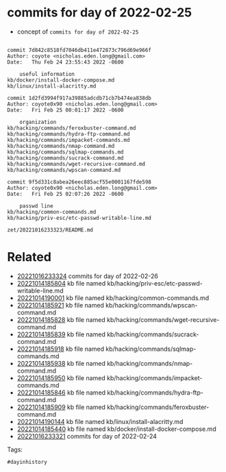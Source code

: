 # commits for day of 2022-02-25

- concept of `commits for day of 2022-02-25`

```

commit 7d842c8518fd7046db411e472873c796d69e966f
Author: coyote <nicholas.eden.long@gmail.com>
Date:   Thu Feb 24 23:55:43 2022 -0600

    useful information
kb/docker/install-docker-compose.md
kb/linux/install-alacritty.md

commit 1d2fd3994f917a39885adcdb71cb7b474ea838db
Author: coyote0x90 <nicholas.eden.long@gmail.com>
Date:   Fri Feb 25 00:01:17 2022 -0600

    organization
kb/hacking/commands/feroxbuster-command.md
kb/hacking/commands/hydra-ftp-command.md
kb/hacking/commands/impacket-commands.md
kb/hacking/commands/nmap-command.md
kb/hacking/commands/sqlmap-commands.md
kb/hacking/commands/sucrack-command.md
kb/hacking/commands/wget-recursive-command.md
kb/hacking/commands/wpscan-command.md

commit 9f5d331c8abea26eec885acf55e0001167fde598
Author: coyote0x90 <nicholas.eden.long@gmail.com>
Date:   Fri Feb 25 02:07:26 2022 -0600

    passwd line
kb/hacking/common-commands.md
kb/hacking/priv-esc/etc-passwd-writable-line.md
```

` zet/20221016233323/README.md `

# Related

- [20221016233324](/zet/20221016233324/README.md) commits for day of 2022-02-26
- [20221014185804](/zet/20221014185804/README.md) kb file named kb/hacking/priv-esc/etc-passwd-writable-line.md
- [20221014190001](/zet/20221014190001/README.md) kb file named kb/hacking/common-commands.md
- [20221014185921](/zet/20221014185921/README.md) kb file named kb/hacking/commands/wpscan-command.md
- [20221014185828](/zet/20221014185828/README.md) kb file named kb/hacking/commands/wget-recursive-command.md
- [20221014185839](/zet/20221014185839/README.md) kb file named kb/hacking/commands/sucrack-command.md
- [20221014185918](/zet/20221014185918/README.md) kb file named kb/hacking/commands/sqlmap-commands.md
- [20221014185938](/zet/20221014185938/README.md) kb file named kb/hacking/commands/nmap-command.md
- [20221014185950](/zet/20221014185950/README.md) kb file named kb/hacking/commands/impacket-commands.md
- [20221014185846](/zet/20221014185846/README.md) kb file named kb/hacking/commands/hydra-ftp-command.md
- [20221014185909](/zet/20221014185909/README.md) kb file named kb/hacking/commands/feroxbuster-command.md
- [20221014190144](/zet/20221014190144/README.md) kb file named kb/linux/install-alacritty.md
- [20221014185440](/zet/20221014185440/README.md) kb file named kb/docker/install-docker-compose.md
- [20221016233321](/zet/20221016233321/README.md) commits for day of 2022-02-24

Tags:

    #dayinhistory
